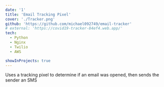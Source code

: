 ```yaml
---
date: '1'
title: 'Email Tracking Pixel'
cover: './Tracker.png'
github: 'https://github.com/michael092749/email-tracker'
# external: 'https://covid19-tracker-84ef4.web.app/'
tech:
  - Python
  - Nginx
  - Twilio
  - AWS

showInProjects: true
---
```


Uses a tracking pixel to determine if an email was opened, then sends the sender an SMS
